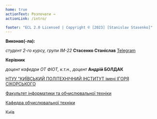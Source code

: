 ```yaml
---
home: true
actionText: Розпочати →
actionLink: /intro/

footer: "ECL 2.0 Licensed | Copyright © [2023] [Stanislav Stasenko]"
---
```


**Виконав(-ла):** 

*студент 2-го курсу, групи ІМ-22*<span padding-right:5em></span> **Стасенко Станіслав** [Telegram](https://t.me/must16pp)

**Керівник**

*доцент кафедри ОТ ФІОТ, к.т.н., доцент*<span padding-right:5em></span> **Андрій БОЛДАК** 

[НТУУ "КИЇВСЬКИЙ ПОЛІТЕХНІЧНИЙ ІНСТИТУТ імені ІГОРЯ СІКОРСЬКОГО](https://kpi.ua/)

[Факультет інформатики та обчислювальної техніки](https://fiot.kpi.ua/)

[Кафедра обчислювальної техніки](https://comsys.kpi.ua/)

Київ

